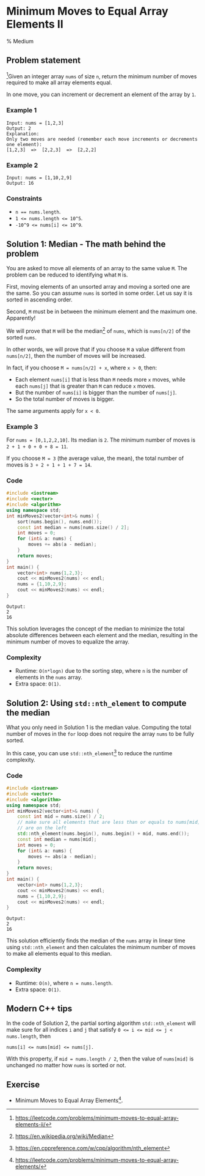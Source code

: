 # Minimum Moves to Equal Array Elements II
% Medium

## Problem statement

[^url]Given an integer array `nums` of size `n`, return the minimum number of moves required to make all array elements equal.

In one move, you can increment or decrement an element of the array by `1`.

[^url]: https://leetcode.com/problems/minimum-moves-to-equal-array-elements-ii/
### Example 1
```text
Input: nums = [1,2,3]
Output: 2
Explanation:
Only two moves are needed (remember each move increments or decrements one element):
[1,2,3]  =>  [2,2,3]  =>  [2,2,2]
```

### Example 2
```text
Input: nums = [1,10,2,9]
Output: 16
``` 

### Constraints

* `n == nums.length`.
* `1 <= nums.length <= 10^5`.
* `-10^9 <= nums[i] <= 10^9`.

## Solution 1: Median - The math behind the problem

You are asked to move all elements of an array to the same value `M`. The problem can be reduced to identifying what `M` is.

First, moving elements of an unsorted array and moving a sorted one are the same. So you can assume `nums` is sorted in some order. Let us say it is sorted in ascending order.

Second, `M` must be in between the minimum element and the maximum one. Apparently!

We will prove that `M` will be the median[^med] of `nums`, which is `nums[n/2]` of the sorted `nums`. 

[^med]: https://en.wikipedia.org/wiki/Median

In other words, we will prove that if you choose `M` a value different from `nums[n/2]`, then the number of moves will be increased.

In fact, if you choose `M = nums[n/2] + x`, where `x > 0`, then:

* Each element `nums[i]` that is less than `M` needs more `x` moves, while each `nums[j]` that is greater than `M` can reduce `x` moves. 
* But the number of `nums[i]` is bigger than the number of `nums[j]`.
* So the total number of moves is bigger.

The same arguments apply for `x < 0`.

### Example 3
For `nums = [0,1,2,2,10]`. Its median is `2`. The minimum number of moves is `2 + 1 + 0 + 0 + 8 = 11`.

If you choose `M = 3` (the average value, the mean), the total number of moves is `3 + 2 + 1 + 1 + 7 = 14`. 

### Code
```cpp
#include <iostream>
#include <vector>
#include <algorithm>
using namespace std;
int minMoves2(vector<int>& nums) {
    sort(nums.begin(), nums.end());
    const int median = nums[nums.size() / 2];
    int moves = 0;
    for (int& a: nums) {
        moves += abs(a - median);
    }
    return moves;
}
int main() {
    vector<int> nums{1,2,3};
    cout << minMoves2(nums) << endl;
    nums = {1,10,2,9};
    cout << minMoves2(nums) << endl;
}
```
```text
Output:
2
16
```

This solution leverages the concept of the median to minimize the total absolute differences between each element and the median, resulting in the minimum number of moves to equalize the array. 

### Complexity

* Runtime: `O(n*logn)` due to the sorting step, where `n` is the number of elements in the `nums` array.
* Extra space: `O(1)`.


## Solution 2: Using `std::nth_element` to compute the median

What you only need in Solution 1 is the median value. Computing the total number of moves in the `for` loop does not require the array `nums` to be fully sorted. 

In this case, you can use `std::nth_element`[^ne] to reduce the runtime complexity.

[^ne]: https://en.cppreference.com/w/cpp/algorithm/nth_element

### Code
```cpp
#include <iostream>
#include <vector>
#include <algorithm>
using namespace std;
int minMoves2(vector<int>& nums) {
    const int mid = nums.size() / 2;    
    // make sure all elements that are less than or equals to nums[mid]
    // are on the left
    std::nth_element(nums.begin(), nums.begin() + mid, nums.end());
    const int median = nums[mid];
    int moves = 0;
    for (int& a: nums) {
        moves += abs(a - median);
    }
    return moves;
}
int main() {
    vector<int> nums{1,2,3};
    cout << minMoves2(nums) << endl;
    nums = {1,10,2,9};
    cout << minMoves2(nums) << endl;
}
```
```text
Output:
2
16
```

This solution efficiently finds the median of the `nums` array in linear time using `std::nth_element` and then calculates the minimum number of moves to make all elements equal to this median. 

### Complexity

* Runtime: `O(n)`, where `n = nums.length`.
* Extra space: `O(1)`.

## Modern C++ tips

In the code of Solution 2, the partial sorting algorithm `std::nth_element` will make sure for all indices `i` and `j` that satisfy `0 <= i <= mid <= j < nums.length`, then

```
nums[i] <= nums[mid] <= nums[j].
```

With this property, if `mid = nums.length / 2`, then the value of `nums[mid]` is unchanged no matter how `nums` is sorted or not.


## Exercise
- Minimum Moves to Equal Array Elements[^ex].

[^ex]: https://leetcode.com/problems/minimum-moves-to-equal-array-elements/